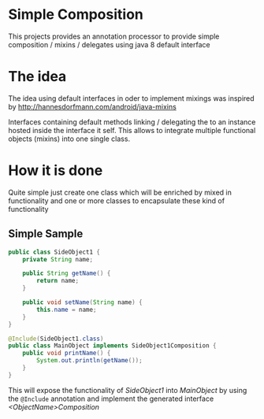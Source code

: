 # Simple Composition
This projects provides an annotation processor to provide
simple composition / mixins / delegates using java 8 default interface

# The idea
The idea using default interfaces in oder to implement mixings was inspired by
http://hannesdorfmann.com/android/java-mixins

Interfaces containing default methods linking / delegating the
to an instance hosted inside the interface it self.
This allows to integrate multiple functional objects (mixins) into
one single class.

# How it is done
Quite simple just create one class which will be enriched by
mixed in functionality and one or more classes to
encapsulate these kind of functionality

## Simple Sample
```Java
public class SideObject1 {
    private String name;

    public String getName() {
        return name;
    }

    public void setName(String name) {
        this.name = name;
    }
}

@Include(SideObject1.class)
public class MainObject implements SideObject1Composition {
    public void printName() {
        System.out.println(getName());
    }
}
```
This will expose the functionality of *SideObject1* into *MainObject*
by using the ```@Include``` annotation and implement the generated interface
*\<ObjectName\>Composition*